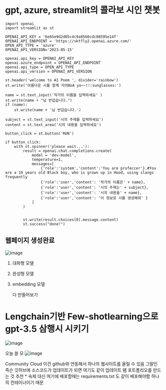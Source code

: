 # gpt, azure, streamlit의 콜라보 시인 챗봇
```
import openai
import streamlit as st 

OPENAI_API_KEY = '6e65e9d2d05c4c9a8560cdc88595e14f'
OPENAI_API_ENDPOINT = 'https://sktfly2.openai.azure.com/'
OPEN_API_TYPE = 'azure'
OPENAI_API_VERSION='2023-05-15'

openai.api_key = OPENAI_API_KEY
openai.azure_endpoint = OPENAI_API_ENDPOINT
openai.api_type = OPEN_API_TYPE
openai.api_version = OPENAI_API_VERSION

st.header('welcome to AI Poem ', divider='rainbow')
st.write('아름다운 시를 함께 지어BoA yo~~!!:sunglasses:')

name = st.text_input('작가의 이름을 입력하세요' )
st.write(name + "님 반갑습니다.")
if (name):
    st.write(name + '님 반갑습니다.')

subject = st.text_input('시의 주제를 입력하세요')
content = st.text_area('시의 내용을 입력하세요')

button_click = st.button('RUN')

if button_click:
    with st.spinner('please wait...'):
        result = openai.chat.completions.create(
            model = 'dev-model',
            temperature=1,
            messages=[
                {'role':'system','content':'You are profeccer'},#You are a 19 years old Black boy, who is grown up in Hood, using slangs frequently
                {'role':'user','content': '작가의 이름은' + name},
                {'role':'user','content': '시의 주제는' + subject},
                {'role':'user','content': '시의 내용을' + name},
                {'role':'user','content': '이 정보로 시를 생성해줘' }
            ]
        )


        st.write(result.choices[0].message.content)
        st.success("done!")
```
## 웹페이지 생성완료
![image](https://github.com/barabonda/SK-AI-FLY/assets/108683454/d5749a71-2be6-4353-a14c-94cdcb78cf46)

1. 대화형 모델
2. 완성형 모델
3. embedding 모델

   다 만들어보기
# Lengchain기반 Few-shotlearning으로 gpt-3.5 삼행시 시키기  

![image](https://github.com/barabonda/SK-AI-FLY/assets/108683454/4610eb4f-a170-4203-859d-4351e3c868a3)

오늘 쓸 모
![image](https://github.com/barabonda/SK-AI-FLY/assets/108683454/41c49469-480c-42a2-aeb9-6bd7d4adece1)

Community Cloud 이건 github와 연동해서 하나의 웹사이트를 올릴 수 있음
그말인 즉슨 깃허브에 소스코드가 업데이트가 되면 여기도 같이 업데이트 됌
포트폴리오를 만드는 것 추천 * 숙제
대신 여기에 배포할때는 requirements.txt 도 같이 배포해야함
하나의 컨테이너이기 때문
